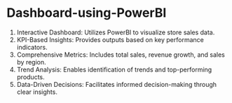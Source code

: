 # Dashboard-using-PowerBI
1. Interactive Dashboard: Utilizes PowerBI to visualize store sales data.
2. KPI-Based Insights: Provides outputs based on key performance indicators.
3. Comprehensive Metrics: Includes total sales, revenue growth, and sales by region.
4. Trend Analysis: Enables identification of trends and top-performing products.
5. Data-Driven Decisions: Facilitates informed decision-making through clear insights.
